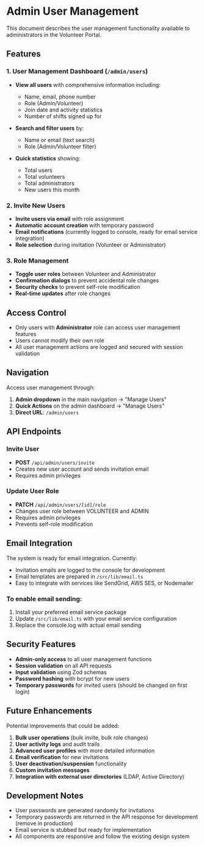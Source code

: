 # Admin User Management

This document describes the user management functionality available to administrators in the Volunteer Portal.

## Features

### 1. User Management Dashboard (`/admin/users`)

- **View all users** with comprehensive information including:

  - Name, email, phone number
  - Role (Admin/Volunteer)
  - Join date and activity statistics
  - Number of shifts signed up for

- **Search and filter users** by:

  - Name or email (text search)
  - Role (Admin/Volunteer filter)

- **Quick statistics** showing:
  - Total users
  - Total volunteers
  - Total administrators
  - New users this month

### 2. Invite New Users

- **Invite users via email** with role assignment
- **Automatic account creation** with temporary password
- **Email notifications** (currently logged to console, ready for email service integration)
- **Role selection** during invitation (Volunteer or Administrator)

### 3. Role Management

- **Toggle user roles** between Volunteer and Administrator
- **Confirmation dialogs** to prevent accidental role changes
- **Security checks** to prevent self-role modification
- **Real-time updates** after role changes

## Access Control

- Only users with **Administrator** role can access user management features
- Users cannot modify their own role
- All user management actions are logged and secured with session validation

## Navigation

Access user management through:

1. **Admin dropdown** in the main navigation → "Manage Users"
2. **Quick Actions** on the admin dashboard → "Manage Users"
3. **Direct URL**: `/admin/users`

## API Endpoints

### Invite User

- **POST** `/api/admin/users/invite`
- Creates new user account and sends invitation email
- Requires admin privileges

### Update User Role

- **PATCH** `/api/admin/users/[id]/role`
- Changes user role between VOLUNTEER and ADMIN
- Requires admin privileges
- Prevents self-role modification

## Email Integration

The system is ready for email integration. Currently:

- Invitation emails are logged to the console for development
- Email templates are prepared in `/src/lib/email.ts`
- Easy to integrate with services like SendGrid, AWS SES, or Nodemailer

### To enable email sending:

1. Install your preferred email service package
2. Update `/src/lib/email.ts` with your email service configuration
3. Replace the console.log with actual email sending

## Security Features

- **Admin-only access** to all user management functions
- **Session validation** on all API requests
- **Input validation** using Zod schemas
- **Password hashing** with bcrypt for new users
- **Temporary passwords** for invited users (should be changed on first login)

## Future Enhancements

Potential improvements that could be added:

1. **Bulk user operations** (bulk invite, bulk role changes)
2. **User activity logs** and audit trails
3. **Advanced user profiles** with more detailed information
4. **Email verification** for new invitations
5. **User deactivation/suspension** functionality
6. **Custom invitation messages**
7. **Integration with external user directories** (LDAP, Active Directory)

## Development Notes

- User passwords are generated randomly for invitations
- Temporary passwords are returned in the API response for development (remove in production)
- Email service is stubbed but ready for implementation
- All components are responsive and follow the existing design system
